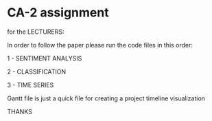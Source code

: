 # CA-2 assignment

for the LECTURERS:

In order to follow the paper please run the code files in this order:

1 - SENTIMENT ANALYSIS

2 - CLASSIFICATION

3 - TIME SERIES

Gantt file is just a quick file for creating a project timeline visualization


THANKS
